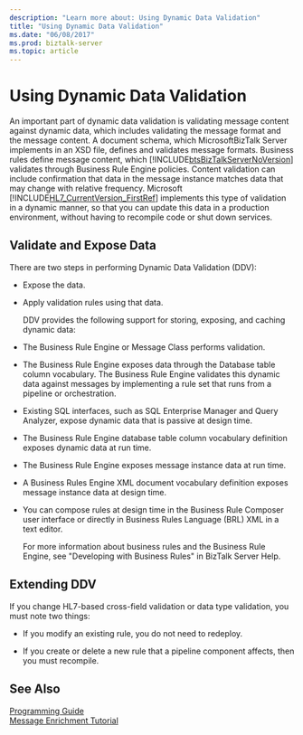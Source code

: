 ```yaml
---
description: "Learn more about: Using Dynamic Data Validation"
title: "Using Dynamic Data Validation"
ms.date: "06/08/2017"
ms.prod: biztalk-server
ms.topic: article
---
```

# Using Dynamic Data Validation
An important part of dynamic data validation is validating message content against dynamic data, which includes validating the message format and the message content. A document schema, which MicrosoftBizTalk Server implements in an XSD file, defines and validates message formats. Business rules define message content, which [!INCLUDE[btsBizTalkServerNoVersion](../../includes/btsbiztalkservernoversion-md.md)] validates through Business Rule Engine policies. Content validation can include confirmation that data in the message instance matches data that may change with relative frequency. Microsoft [!INCLUDE[HL7_CurrentVersion_FirstRef](../../includes/hl7-currentversion-firstref-md.md)] implements this type of validation in a dynamic manner, so that you can update this data in a production environment, without having to recompile code or shut down services.  
  
## Validate and Expose Data  
 There are two steps in performing Dynamic Data Validation (DDV):  
  
- Expose the data.  
  
- Apply validation rules using that data.  
  
  DDV provides the following support for storing, exposing, and caching dynamic data:  
  
- The Business Rule Engine or Message Class performs validation.  
  
- The Business Rule Engine exposes data through the Database table column vocabulary. The Business Rule Engine validates this dynamic data against messages by implementing a rule set that runs from a pipeline or orchestration.  
  
- Existing SQL interfaces, such as SQL Enterprise Manager and Query Analyzer, expose dynamic data that is passive at design time.  
  
- The Business Rule Engine database table column vocabulary definition exposes dynamic data at run time.  
  
- The Business Rule Engine exposes message instance data at run time.  
  
- A Business Rules Engine XML document vocabulary definition exposes message instance data at design time.  
  
- You can compose rules at design time in the Business Rule Composer user interface or directly in Business Rules Language (BRL) XML in a text editor.  
  
  For more information about business rules and the Business Rule Engine, see "Developing with Business Rules" in BizTalk Server Help.  
  
## Extending DDV  
 If you change HL7-based cross-field validation or data type validation, you must note two things:  
  
-   If you modify an existing rule, you do not need to redeploy.  
  
-   If you create or delete a new rule that a pipeline component affects, then you must recompile.  
  
## See Also  
 [Programming Guide](../../adapters-and-accelerators/accelerator-hl7/programming-guide1.md)   
 [Message Enrichment Tutorial](../../adapters-and-accelerators/accelerator-hl7/message-enrichment-tutorial.md)
